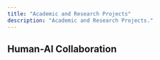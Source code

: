 ```yaml
---
title: "Academic and Research Projects"
description: "Academic and Research Projects."
---
```

## Human-AI Collaboration

